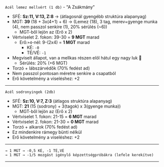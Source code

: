 `Acél lemez mellvért (1 db)` - "A Zsákmány"

- SFÉ: **Sz:11, V:13, Z:8**  → (átlagosnál gyengébb struktúra alapanyag)
- MGT: **39**   (18 + 3x(4+1) + 6)  → (Lemez (18), 3 tag, merev+gyenge munka (4), nem passzol senkire (1), 20% sérülés (~6))
  - MGT-ből lejön az (Erő x 2)
- Vértviselet 2. fokon: 39-30 = **9 MGT** marad
  - Erő:`+4`-nél: 9-(2x4) = **1 MGT** marad
    - KÉ: `-0`
    - TÉ/VÉ: `-1`
- Megviselt állapot, van a mellkas részen elöl hátul egy nagy luk 🙂
  - Sérülés: 20% (+6 MGT)
- Torzó + lábszárvédők (70% fedést ad)
- Nem passzol pontosan méretre senkire a csapatból
- Erő követelmény a viseléshez: +2


---

`Acél sodronyingek (2db)`

- SFÉ: **Sz:10, V:7, Z:3**  (átlagos struktúra  alapanyag)
- MGT: **21**   (15 (sodrony) + 3(tagok) x 3(gyenge munka))
  - MGT-ből lejön az (Erő x 2)
- Vértviselet 1. fokon: 21-15 = **6 MGT** marad
- Vértviselet 2. fokon: 21-30 = **0 MGT** marad
- Torzó + alkarok (70% fedést ad)
- Ez mindenkire rámegy bünti nélkül
- Erő követelmény a viseléshez: +2


---
```
→ 1 MGT → -0,5 KÉ, -1 TÉ,VÉ
→ 1 MGT → -1/5 mozgást igénylő képzettségpróbákra (lefele kerekítve)
```

---
